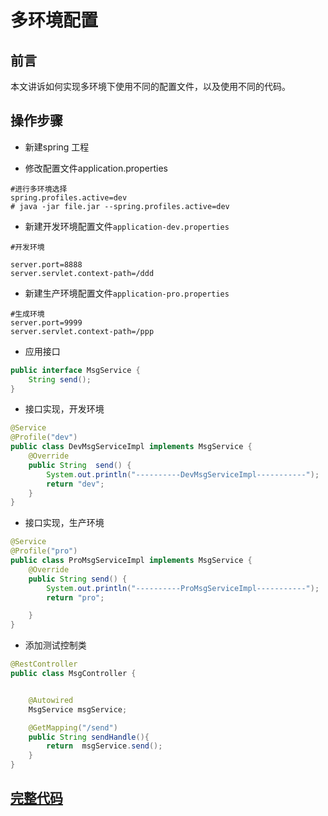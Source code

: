 # 多环境配置

## 前言

本文讲诉如何实现多环境下使用不同的配置文件，以及使用不同的代码。


## 操作步骤

* 新建spring 工程

* 修改配置文件application.properties

```prop
#进行多环境选择
spring.profiles.active=dev
# java -jar file.jar --spring.profiles.active=dev
```


* 新建开发环境配置文件``application-dev.properties``    
```
#开发环境

server.port=8888
server.servlet.context-path=/ddd
```

*  新建生产环境配置文件``application-pro.properties``

```
#生成环境
server.port=9999
server.servlet.context-path=/ppp
```


* 应用接口

```java
public interface MsgService {
    String send();
}
```

* 接口实现，开发环境

```java
@Service
@Profile("dev")
public class DevMsgServiceImpl implements MsgService {
    @Override
    public String  send() {
        System.out.println("----------DevMsgServiceImpl-----------");
        return "dev";
    }
}

```

* 接口实现，生产环境 
```java
@Service
@Profile("pro")
public class ProMsgServiceImpl implements MsgService {
    @Override
    public String send() {
        System.out.println("----------ProMsgServiceImpl-----------");
        return "pro";

    }
}

```


* 添加测试控制类 

```java
@RestController
public class MsgController {


    @Autowired
    MsgService msgService;

    @GetMapping("/send")
    public String sendHandle(){
        return  msgService.send();
    }
}
```

## [完整代码](https://github.com/qiujiahong/spring-boot-demo/tree/master/02-multienv)